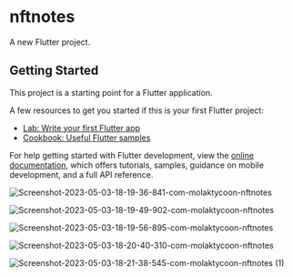 # nftnotes

A new Flutter project.

## Getting Started

This project is a starting point for a Flutter application.

A few resources to get you started if this is your first Flutter project:

- [Lab: Write your first Flutter app](https://docs.flutter.dev/get-started/codelab)
- [Cookbook: Useful Flutter samples](https://docs.flutter.dev/cookbook)

For help getting started with Flutter development, view the
[online documentation](https://docs.flutter.dev/), which offers tutorials,
samples, guidance on mobile development, and a full API reference.


![Screenshot-2023-05-03-18-19-36-841-com-molaktycoon-nftnotes](https://user-images.githubusercontent.com/32408936/235999610-50589869-549d-440d-b7bf-aa3e39f30549.jpg)

![Screenshot-2023-05-03-18-19-49-902-com-molaktycoon-nftnotes](https://user-images.githubusercontent.com/32408936/235999816-8055d2d6-55c7-45b1-ab6d-5818417d08dd.jpg)

![Screenshot-2023-05-03-18-19-56-895-com-molaktycoon-nftnotes](https://user-images.githubusercontent.com/32408936/235999950-7ae89220-6af6-4673-9ab2-934fcb39c39b.jpg)

![Screenshot-2023-05-03-18-20-40-310-com-molaktycoon-nftnotes](https://user-images.githubusercontent.com/32408936/236000062-ae77b9be-1d47-48d6-bf76-d4a42ce7b525.jpg)

![Screenshot-2023-05-03-18-21-38-545-com-molaktycoon-nftnotes (1)](https://user-images.githubusercontent.com/32408936/236000185-fc4fde03-fe99-4aa2-8cd2-dd82eb4de0fc.jpg )
